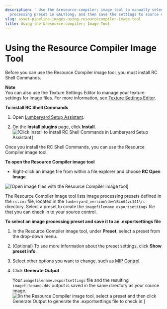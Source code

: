 ```yaml
---
description: ' Use the &resource-compiler; image tool to manually select an image
  processing preset in &ALYlong; and then save the settings to source control. '
slug: asset-pipeline-images-using-resourcecompiler-image-tool
title: Using the &resource-compiler; Image Tool
---
```

# Using the Resource Compiler Image Tool<a name="asset-pipeline-images-using-resourcecompiler-image-tool"></a>

Before you can use the Resource Compiler image tool, you must install RC Shell Commands\.

**Note**  
You can also use the Texture Settings Editor to manage your texture settings for image files\. For more information, see [Texture Settings Editor](texture-settings-editor.md)\.

**To install RC Shell Commands**

1. Open [Lumberyard Setup Assistant](lumberyard-launcher-using.md)\.

1. On the **Install plugins** page, click **Install**\.  
![\[Click Install to install RC Shell Commands in Lumberyard Setup Assistant\]](/images/userguide/assets/pipeline/asset-pipeline-images-resourcecompiler-1.png)

Once you install the RC Shell Commands, you can use the Resource Compiler image tool\.

**To open the Resource Compiler image tool**
+ Right\-click an image file from within a file explorer and choose **RC Open Image**\.

![\[Open image files with the Resource Compiler image tool\]](/images/userguide/assets/pipeline/asset-pipeline-images-resourcecompiler-2.png)

The Resource Compiler image tool lists image processing presets defined in the `rc.ini` file, located in the `lumberyard_version\dev\Bin64vc141\rc` directory\. Select a preset to create the `imagefilename.exportsettings` file that you can check in to your source control\.

**To select an image processing preset and save it to an \.exportsettings file**

1. In the Resource Compiler image tool, under **Preset**, select a preset from the drop\-down menu\.

1. \(Optional\) To see more information about the preset settings, click **Show preset info**\.

1. Select other options you want to change, such as [MIP Control](asset-pipeline-generating-mipmaps.md)\.

1. Click **Generate Output**\.

   Your `imagefilename.exportsettings` file and the resulting `imagefilename.dds` output is saved in the same directory as your source image\.  
![\[In the Resource Compiler image tool, select a preset and then click Generate Output to generate the .exportsettings file to check in.\]](/images/userguide/assets/pipeline/asset-pipeline-images-resourcecompiler.jpg)